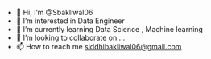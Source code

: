 - 👋 Hi, I’m @Sbakliwal06
- 👀 I’m interested in Data Engineer 
- 🌱 I’m currently learning Data Science , Machine learning 
- 💞️ I’m looking to collaborate on ...
- 📫 How to reach me siddhibakliwal06@gmail.com

<!---
Sbakliwal06/Sbakliwal06 is a ✨ special ✨ repository because its `README.md` (this file) appears on your GitHub profile.
You can click the Preview link to take a look at your changes.
--->

